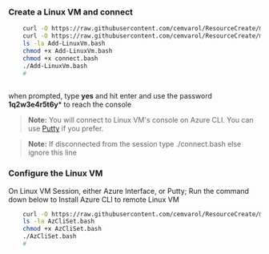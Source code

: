 ### Create a Linux VM and connect

```sh
    curl -O https://raw.githubusercontent.com/cemvarol/ResourceCreate/main/Ids-Lab-Linux/Add-LinuxVm.bash
    curl -O https://raw.githubusercontent.com/cemvarol/ResourceCreate/main/Ids-Lab-Linux/connect.bash
    ls -la Add-LinuxVm.bash
    chmod +x Add-LinuxVm.bash
    chmod +x connect.bash
    ./Add-LinuxVm.bash
    #
    
```       
when prompted, type **yes** and hit enter and use the password **1q2w3e4r5t6y*** to reach the console 



> **Note:**  You will connect to Linux VM's console on Azure CLI. You can use [Putty](https://www.chiark.greenend.org.uk/~sgtatham/putty/latest.html) if you prefer. 

   > **Note:**  If disconnected from the session type  ./connect.bash else ignore this line

### Configure the Linux VM

On Linux VM Session, either Azure Interface, or Putty;
Run the command down below to Install Azure CLI to remote Linux VM


```sh
    curl -O https://raw.githubusercontent.com/cemvarol/ResourceCreate/main/Ids-Lab-Linux/AzCliSet.bash
    ls -la AzCliSet.bash
    chmod +x AzCliSet.bash
    ./AzCliSet.bash
    #
```       
    
